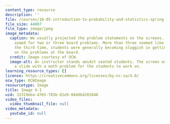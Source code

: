 ```yaml
---
content_type: resource
description: ''
file: /courses/18-05-introduction-to-probability-and-statistics-spring-2014/32319eba4765765b81e984ddb4201848_gallery4-1.jpg
file_size: 44007
file_type: image/jpeg
image_metadata:
  caption: We usually projected the problem statements on the screens. We generally
    aimed for two or three board problems. More than three seemed like too much; by
    the third time, students were generally becoming sluggish in getting up to work
    on the problems at the board.
  credit: Image courtesy of OCW.
  image-alt: An instructor stands amidst seated students. The screen on the wall shows
    a slide with a math problem for the students to work on.
learning_resource_types: []
license: https://creativecommons.org/licenses/by-nc-sa/4.0/
ocw_type: OCWImage
resourcetype: Image
title: Image 4-1
uid: 32319eba-4765-765b-81e9-84ddb4201848
video_files:
  video_thumbnail_file: null
video_metadata:
  youtube_id: null
---
```


